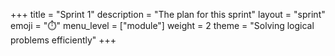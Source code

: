 +++
title = "Sprint 1"
description = "The plan for this sprint"
layout = "sprint"
emoji = "⏱️"
menu_level = ["module"]
weight = 2
theme = "Solving logical problems efficiently"
+++
